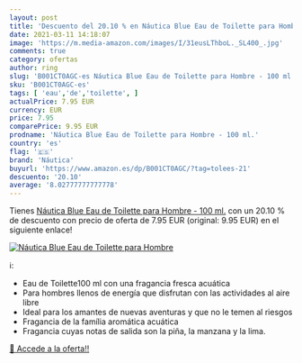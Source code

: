 ```yaml
---
layout: post
title: 'Descuento del 20.10 % en Náutica Blue Eau de Toilette para Hombre'
date: 2021-03-11 14:18:07
image: 'https://m.media-amazon.com/images/I/31eusLThboL._SL400_.jpg'
comments: true
category: ofertas
author: ring
slug: 'B001CT0AGC-es Náutica Blue Eau de Toilette para Hombre - 100 ml.'
sku: 'B001CT0AGC-es'
tags: [ 'eau','de','toilette', ]
actualPrice: 7.95 EUR
currency: EUR
price: 7.95
comparePrice: 9.95 EUR
prodname: 'Náutica Blue Eau de Toilette para Hombre - 100 ml.'
country: 'es'
flag: '🇪🇸'
brand: 'Náutica'
buyurl: 'https://www.amazon.es/dp/B001CT0AGC/?tag=tolees-21'
descuento: '20.10'
average: '8.02777777777778'
---
```


Tienes [Náutica Blue Eau de Toilette para Hombre - 100 ml.](https://www.amazon.es/dp/B001CT0AGC/?tag=tolees-21) con un 20.10 % de descuento con precio de oferta de 7.95 EUR (original: 9.95 EUR) en el siguiente enlace!

[![Náutica Blue Eau de Toilette para Hombre](https://m.media-amazon.com/images/I/31eusLThboL._SL400_.jpg)](https://www.amazon.es/dp/B001CT0AGC/?tag=tolees-21)

ℹ️:

- Eau de Toilette100 ml con una fragancia fresca acuática
- Para hombres llenos de energía que disfrutan con las actividades al aire libre
- Ideal para los amantes de nuevas aventuras y que no le temen al riesgos
- Fragancia de la família aromática acuática
- Fragancia cuyas notas de salida son la piña, la manzana y la lima.

[🛒 Accede a la oferta!!](https://www.amazon.es/dp/B001CT0AGC/?tag=tolees-21)

